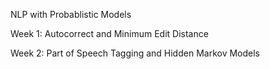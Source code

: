 
NLP with Probablistic Models

Week 1: Autocorrect and Minimum Edit Distance

Week 2: Part of Speech Tagging and Hidden Markov Models
